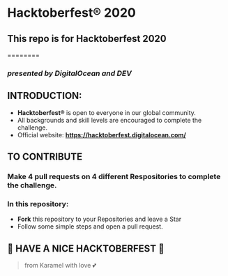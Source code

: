 # Hacktoberfest® 2020
## This repo is for Hacktoberfest 2020
========
### _presented by DigitalOcean and DEV_

## **INTRODUCTION:**
- **Hacktoberfest®** is open to everyone in our global community. 
- All backgrounds and skill levels are encouraged to complete the challenge.
- Official website: **https://hacktoberfest.digitalocean.com/**

## **TO CONTRIBUTE**
### Make 4 pull requests on 4 different Respositories to complete the challenge.
### In this repository:
- **Fork** this repository to your Repositories and leave a Star
- Follow some simple steps and open a pull request.

## 🎉 HAVE A NICE HACKTOBERFEST 🎉
> from Karamel with love 💕
